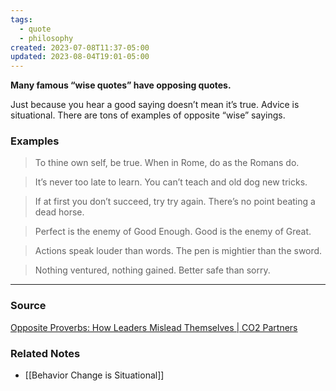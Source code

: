 ```yaml
---
tags:
  - quote
  - philosophy
created: 2023-07-08T11:37-05:00
updated: 2023-08-04T19:01-05:00
---
```

**Many famous “wise quotes” have opposing quotes.**

Just because you hear a good saying doesn’t mean it’s true. Advice is situational. There are tons of examples of opposite “wise” sayings.

### Examples

> To thine own self, be true.
When in Rome, do as the Romans do.
> 

> It’s never too late to learn.
You can’t teach and old dog new tricks.
> 

> If at first you don’t succeed, try try again.
There’s no point beating a dead horse.
> 

> Perfect is the enemy of Good Enough.
Good is the enemy of Great.
> 

> Actions speak louder than words.
The pen is mightier than the sword.
> 

> Nothing ventured, nothing gained.
Better safe than sorry.
> 

---



### Source

[Opposite Proverbs: How Leaders Mislead Themselves | CO2 Partners](https://co2partners.com/opposite-proverbs-and-how-how-metaphors-mislead/)

### Related Notes
- [[Behavior Change is Situational]]